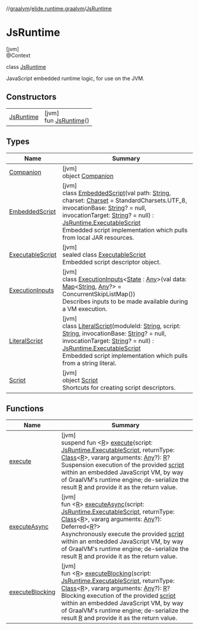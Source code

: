 //[graalvm](../../../index.md)/[elide.runtime.graalvm](../index.md)/[JsRuntime](index.md)

# JsRuntime

[jvm]\
@Context

class [JsRuntime](index.md)

JavaScript embedded runtime logic, for use on the JVM.

## Constructors

| | |
|---|---|
| [JsRuntime](-js-runtime.md) | [jvm]<br>fun [JsRuntime](-js-runtime.md)() |

## Types

| Name | Summary |
|---|---|
| [Companion](-companion/index.md) | [jvm]<br>object [Companion](-companion/index.md) |
| [EmbeddedScript](-embedded-script/index.md) | [jvm]<br>class [EmbeddedScript](-embedded-script/index.md)(val path: [String](https://kotlinlang.org/api/latest/jvm/stdlib/kotlin/-string/index.html), charset: [Charset](https://docs.oracle.com/javase/8/docs/api/java/nio/charset/Charset.html) = StandardCharsets.UTF_8, invocationBase: [String](https://kotlinlang.org/api/latest/jvm/stdlib/kotlin/-string/index.html)? = null, invocationTarget: [String](https://kotlinlang.org/api/latest/jvm/stdlib/kotlin/-string/index.html)? = null) : [JsRuntime.ExecutableScript](-executable-script/index.md)<br>Embedded script implementation which pulls from local JAR resources. |
| [ExecutableScript](-executable-script/index.md) | [jvm]<br>sealed class [ExecutableScript](-executable-script/index.md)<br>Embedded script descriptor object. |
| [ExecutionInputs](-execution-inputs/index.md) | [jvm]<br>class [ExecutionInputs](-execution-inputs/index.md)&lt;[State](-execution-inputs/index.md) : [Any](https://kotlinlang.org/api/latest/jvm/stdlib/kotlin/-any/index.html)&gt;(val data: [Map](https://kotlinlang.org/api/latest/jvm/stdlib/kotlin.collections/-map/index.html)&lt;[String](https://kotlinlang.org/api/latest/jvm/stdlib/kotlin/-string/index.html), [Any](https://kotlinlang.org/api/latest/jvm/stdlib/kotlin/-any/index.html)?&gt; = ConcurrentSkipListMap())<br>Describes inputs to be made available during a VM execution. |
| [LiteralScript](-literal-script/index.md) | [jvm]<br>class [LiteralScript](-literal-script/index.md)(moduleId: [String](https://kotlinlang.org/api/latest/jvm/stdlib/kotlin/-string/index.html), script: [String](https://kotlinlang.org/api/latest/jvm/stdlib/kotlin/-string/index.html), invocationBase: [String](https://kotlinlang.org/api/latest/jvm/stdlib/kotlin/-string/index.html)? = null, invocationTarget: [String](https://kotlinlang.org/api/latest/jvm/stdlib/kotlin/-string/index.html)? = null) : [JsRuntime.ExecutableScript](-executable-script/index.md)<br>Embedded script implementation which pulls from a string literal. |
| [Script](-script/index.md) | [jvm]<br>object [Script](-script/index.md)<br>Shortcuts for creating script descriptors. |

## Functions

| Name | Summary |
|---|---|
| [execute](execute.md) | [jvm]<br>suspend fun &lt;[R](execute.md)&gt; [execute](execute.md)(script: [JsRuntime.ExecutableScript](-executable-script/index.md), returnType: [Class](https://docs.oracle.com/javase/8/docs/api/java/lang/Class.html)&lt;[R](execute.md)&gt;, vararg arguments: [Any](https://kotlinlang.org/api/latest/jvm/stdlib/kotlin/-any/index.html)?): [R](execute.md)?<br>Suspension execution of the provided [script](execute.md) within an embedded JavaScript VM, by way of GraalVM's runtime engine; de-serialize the result [R](execute.md) and provide it as the return value. |
| [executeAsync](execute-async.md) | [jvm]<br>fun &lt;[R](execute-async.md)&gt; [executeAsync](execute-async.md)(script: [JsRuntime.ExecutableScript](-executable-script/index.md), returnType: [Class](https://docs.oracle.com/javase/8/docs/api/java/lang/Class.html)&lt;[R](execute-async.md)&gt;, vararg arguments: [Any](https://kotlinlang.org/api/latest/jvm/stdlib/kotlin/-any/index.html)?): Deferred&lt;[R](execute-async.md)?&gt;<br>Asynchronously execute the provided [script](execute-async.md) within an embedded JavaScript VM, by way of GraalVM's runtime engine; de-serialize the result [R](execute-async.md) and provide it as the return value. |
| [executeBlocking](execute-blocking.md) | [jvm]<br>fun &lt;[R](execute-blocking.md)&gt; [executeBlocking](execute-blocking.md)(script: [JsRuntime.ExecutableScript](-executable-script/index.md), returnType: [Class](https://docs.oracle.com/javase/8/docs/api/java/lang/Class.html)&lt;[R](execute-blocking.md)&gt;, vararg arguments: [Any](https://kotlinlang.org/api/latest/jvm/stdlib/kotlin/-any/index.html)?): [R](execute-blocking.md)?<br>Blocking execution of the provided [script](execute-blocking.md) within an embedded JavaScript VM, by way of GraalVM's runtime engine; de-serialize the result [R](execute-blocking.md) and provide it as the return value. |
